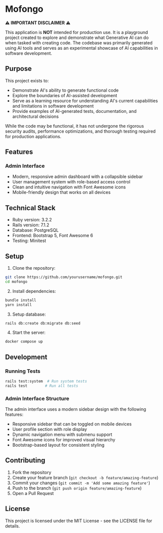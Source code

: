 # Mofongo

⚠️ **IMPORTANT DISCLAIMER** ⚠️

This application is **NOT** intended for production use. It is a playground project created to explore and demonstrate what Generative AI can do when tasked with creating code. The codebase was primarily generated using AI tools and serves as an experimental showcase of AI capabilities in software development.

## Purpose

This project exists to:
- Demonstrate AI's ability to generate functional code
- Explore the boundaries of AI-assisted development
- Serve as a learning resource for understanding AI's current capabilities and limitations in software development
- Provide examples of AI-generated tests, documentation, and architectural decisions

While the code may be functional, it has not undergone the rigorous security audits, performance optimizations, and thorough testing required for production applications.

## Features

### Admin Interface
- Modern, responsive admin dashboard with a collapsible sidebar
- User management system with role-based access control
- Clean and intuitive navigation with Font Awesome icons
- Mobile-friendly design that works on all devices

## Technical Stack

* Ruby version: 3.2.2
* Rails version: 7.1.2
* Database: PostgreSQL
* Frontend: Bootstrap 5, Font Awesome 6
* Testing: Minitest

## Setup

1. Clone the repository:
```bash
git clone https://github.com/yourusername/mofongo.git
cd mofongo
```

2. Install dependencies:
```bash
bundle install
yarn install
```

3. Setup database:
```bash
rails db:create db:migrate db:seed
```

4. Start the server:
```bash
docker compose up
```

## Development

### Running Tests
```bash
rails test:system  # Run system tests
rails test        # Run all tests
```

### Admin Interface Structure

The admin interface uses a modern sidebar design with the following features:

- Responsive sidebar that can be toggled on mobile devices
- User profile section with role display
- Dynamic navigation menu with submenu support
- Font Awesome icons for improved visual hierarchy
- Bootstrap-based layout for consistent styling

## Contributing

1. Fork the repository
2. Create your feature branch (`git checkout -b feature/amazing-feature`)
3. Commit your changes (`git commit -m 'Add some amazing feature'`)
4. Push to the branch (`git push origin feature/amazing-feature`)
5. Open a Pull Request

## License

This project is licensed under the MIT License - see the LICENSE file for details.
